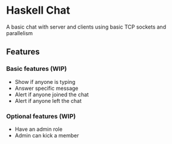 # Haskell Chat
A basic chat with server and clients using basic TCP sockets and parallelism

## Features
### Basic features (WIP)
- Show if anyone is typing
- Answer specific message
- Alert if anyone joined the chat
- Alert if anyone left the chat

### Optional features (WIP)
- Have an admin role
- Admin can kick a member
